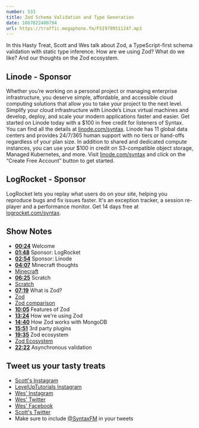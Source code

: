 ```yaml
---
number: 533
title: Zod Schema Validation and Type Generation
date: 1667822400794
url: https://traffic.megaphone.fm/FSI9789511247.mp3
---
```


In this Hasty Treat, Scott and Wes talk about Zod, a TypeScript-first schema validation with static type inference. How are we using Zod? What do we like? And our thoughts on the Zod ecosystem.

## Linode - Sponsor

Whether you’re working on a personal project or managing enterprise infrastructure, you deserve simple, affordable, and accessible cloud computing solutions that allow you to take your project to the next level. Simplify your cloud infrastructure with Linode’s Linux virtual machines and develop, deploy, and scale your modern applications faster and easier. Get started on Linode today with a $100 in free credit for listeners of Syntax. You can find all the details at [linode.com/syntax](https://linode.com/syntax). Linode has 11 global data centers and provides 24/7/365 human support with no tiers or hand-offs regardless of your plan size. In addition to shared and dedicated compute instances, you can use your $100 in credit on S3-compatible object storage, Managed Kubernetes, and more. Visit [linode.com/syntax](https://linode.com/syntax) and click on the “Create Free Account” button to get started.

## LogRocket - Sponsor

LogRocket lets you replay what users do on your site, helping you reproduce bugs and fix issues faster. It's an exception tracker, a session re-player and a performance monitor. Get 14 days free at [logrocket.com/syntax](https://logrocket.com/syntax).

## Show Notes

* **[00:24](#t=00:24)** Welcome
* **[01:48](#t=01:48)** Sponsor: LogRocket
* **[02:54](#t=02:54)** Sponsor: Linode
* **[04:07](#t=04:07)** Minecraft thoughts
* [Minecraft](https://www.minecraft.net)
* **[06:25](#t=06:25)** Scratch
* [Scratch](https://scratch.mit.edu)
* **[07:19](#t=07:19)** What is Zod?
* [Zod](https://zod.dev)
* [Zod comparison](https://zod.dev/?id=comparison)
* **[10:05](#t=10:05)** Features of Zod
* **[13:24](#t=13:24)** How we're using Zod
* **[14:40](#t=14:40)** How Zod works with MongoDB
* **[15:51](#t=15:51)** 3rd party plugins
* **[19:35](#t=19:35)** Zod ecosystem
* [Zod Ecosystem](https://github.com/colinhacks/zod#ecosystem)
* **[22:22](#t=22:22)** Asynchronous validation

## Tweet us your tasty treats

* [Scott's Instagram](https://www.instagram.com/stolinski/)
* [LevelUpTutorials Instagram](https://www.instagram.com/LevelUpTutorials/)
* [Wes' Instagram](https://www.instagram.com/wesbos/)
* [Wes' Twitter](https://twitter.com/wesbos)
* [Wes' Facebook](https://www.facebook.com/wesbos.developer)
* [Scott's Twitter](https://twitter.com/stolinski)
* Make sure to include [@SyntaxFM](https://twitter.com/SyntaxFM) in your tweets

